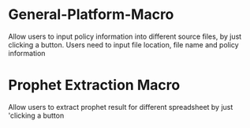 # General-Platform-Macro
Allow users to input policy information into different source files, 
by just clicking a button. 
Users need to input file location, file name and policy information

# Prophet Extraction Macro
Allow users to extract prophet result for different spreadsheet by just 'clicking a button
